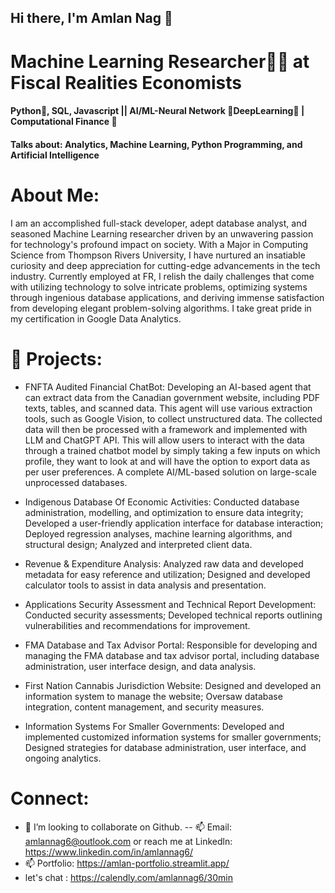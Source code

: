 ## Hi there, I'm Amlan Nag  👋

# Machine Learning Researcher👨‍🔬 at Fiscal Realities Economists

#### Python🐍, SQL, Javascript || AI/ML-Neural Network 🔬DeepLearning🥽 | Computational Finance 🧠

#### Talks about: Analytics,  Machine Learning, Python Programming, and Artificial Intelligence

# About Me:
I am an accomplished full-stack developer, adept database analyst, and seasoned Machine Learning researcher driven by an unwavering passion for technology's profound impact on society. With a Major in Computing Science from Thompson Rivers University, I have nurtured an insatiable curiosity and deep appreciation for cutting-edge advancements in the tech industry. Currently employed at FR, I relish the daily challenges that come with utilizing technology to solve intricate problems, optimizing systems through ingenious database applications, and deriving immense satisfaction from developing elegant problem-solving algorithms. I take great pride in my certification in Google Data Analytics.




# 🔭 Projects: 
- FNFTA Audited Financial ChatBot: Developing an AI-based agent that can extract data from the Canadian government website, including PDF texts, tables, and scanned data. This agent will use various extraction tools, such as Google Vision, to collect unstructured data. The collected data will then be processed with a framework and implemented with LLM and ChatGPT API. This will allow users to interact with the data through a trained chatbot model by simply taking a few inputs on which profile, they want to look at and will have the option to export data as per user preferences. A complete AI/ML-based solution on large-scale unprocessed databases. 

- Indigenous Database Of Economic Activities: Conducted database administration, modelling, and optimization to ensure data integrity; Developed a user-friendly application interface for database interaction; Deployed regression analyses, machine learning algorithms, and structural design; Analyzed and interpreted client data.

- Revenue & Expenditure Analysis: Analyzed raw data and developed metadata for easy reference and utilization; Designed and developed calculator tools to assist in data analysis and presentation.

- Applications Security Assessment and Technical Report Development: Conducted security assessments; Developed technical reports outlining vulnerabilities and recommendations for improvement.

- FMA Database and Tax Advisor Portal: Responsible for developing and managing the FMA database and tax advisor portal, including database administration, user interface design, and data analysis.

- First Nation Cannabis Jurisdiction Website: Designed and developed an information system to manage the website; Oversaw database integration, content management, and security measures. 

- Information Systems For Smaller Governments: Developed and implemented customized information systems for smaller governments; Designed strategies for database administration, user interface, and ongoing analytics. 

# Connect: 
- 👯 I’m looking to collaborate on Github.
-- 📫 Email: amlannag6@outlook.com or reach me at Linkedln:  https://www.linkedin.com/in/amlannag6/ 
- 📫 Portfolio: https://amlan-portfolio.streamlit.app/    
- let's chat : https://calendly.com/amlannag6/30min 








